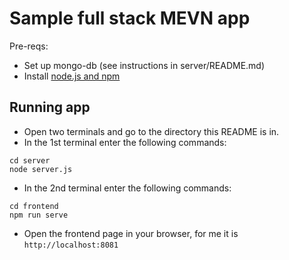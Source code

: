 # Sample full stack MEVN app

Pre-reqs:
- Set up mongo-db (see instructions in server/README.md)
- Install [node.js and npm](https://www.digitalocean.com/community/tutorials/how-to-install-node-js-on-ubuntu-20-04)

## Running app
- Open two terminals and go to the directory this README is in.
- In the 1st terminal enter the following commands:
```
cd server
node server.js
```
- In the 2nd terminal enter the following commands:
```
cd frontend
npm run serve
```
- Open the frontend page in your browser, for me it is `http://localhost:8081`
